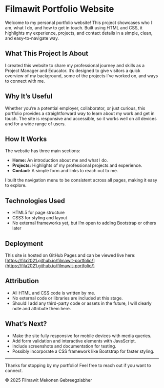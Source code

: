 # Filmawit Portfolio Website

Welcome to my personal portfolio website! This project showcases who I am, what I do, and how to get in touch. Built using HTML and CSS, it highlights my experience, projects, and contact details in a simple, clean, and easy-to-navigate way.

## What This Project Is About

I created this website to share my professional journey and skills as a Project Manager and Educator. It’s designed to give visitors a quick overview of my background, some of the projects I've worked on, and ways to connect with me.

## Why It’s Useful

Whether you’re a potential employer, collaborator, or just curious, this portfolio provides a straightforward way to learn about my work and get in touch. The site is responsive and accessible, so it works well on all devices and for a wide range of users.

## How It Works

The website has three main sections:

- **Home:** An introduction about me and what I do.
- **Projects:** Highlights of my professional projects and experience.
- **Contact:** A simple form and links to reach out to me.

I built the navigation menu to be consistent across all pages, making it easy to explore.

## Technologies Used

- HTML5 for page structure
- CSS3 for styling and layout
- No external frameworks yet, but I’m open to adding Bootstrap or others later

## Deployment

This site is hosted on GitHub Pages and can be viewed live here:  
[https://fila2021.github.io/filmawit-portfolio/](https://fila2021.github.io/filmawit-portfolio/)

## Attribution

- All HTML and CSS code is written by me.
- No external code or libraries are included at this stage.
- Should I add any third-party code or assets in the future, I will clearly note and attribute them here.

## What’s Next?

- Make the site fully responsive for mobile devices with media queries.
- Add form validation and interactive elements with JavaScript.
- Include screenshots and documentation for testing.
- Possibly incorporate a CSS framework like Bootstrap for faster styling.

---

Thanks for stopping by my portfolio! Feel free to reach out if you want to connect.

© 2025 Filmawit Mekonen Gebreegziabher
